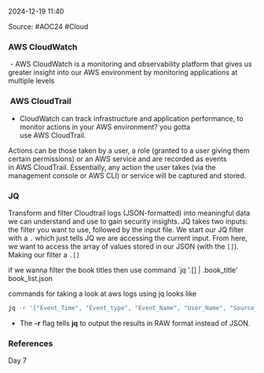 
2024-12-19 11:40

Source: #AOC24 #Cloud 
### AWS CloudWatch

 - AWS CloudWatch is a monitoring and observability platform that gives us greater insight into our AWS environment by monitoring applications at multiple levels
###  AWS CloudTrail

- CloudWatch can track infrastructure and application performance, to monitor actions in your AWS environment? you gotta use AWS CloudTrail.

Actions can be those taken by a user, a role (granted to a user giving them certain permissions) or an AWS service and are recorded as events in AWS CloudTrail.
Essentially, any action the user takes (via the management console or AWS CLI) or service will be captured and stored.
### JQ

Transform and filter Cloudtrail logs (JSON-formatted) into meaningful data we can understand and use to gain security insights.
JQ takes two inputs: the filter you want to use, followed by the input file.
We start our JQ filter with a `.` which just tells JQ we are accessing the current input. From here, we want to access the array of values stored in our JSON (with the `[]`). Making our filter a `.[]`

if we wanna filter the book titles then use command 
`jq '.[] | .book_title' book_list.json

commands for taking a look at aws logs using jq looks like 
```sh
jq -r '["Event_Time", "Event_type", "Event_Name", "User_Name", "Source_IP", "User_Agent"],(.Records[] | select(.userIdentity.userName == "glitch") | [.eventTime,.eventType, .eventName, .userIdentity.userName //"N/A",.sourceIPAddress //"N/A", .userAgent //"N/A"]) | @tsv' cloudtrail_log.json | column -t -s $'\t'
```
- The **-r** flag tells **jq** to output the results in RAW format instead of JSON.

### References
Day 7


